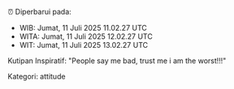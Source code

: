 ⏰ Diperbarui pada:
- WIB: Jumat, 11 Juli 2025 11.02.27 UTC
- WITA: Jumat, 11 Juli 2025 12.02.27 UTC
- WIT: Jumat, 11 Juli 2025 13.02.27 UTC

Kutipan Inspiratif:
"People say me bad, trust me i am the worst!!!"


Kategori: attitude

